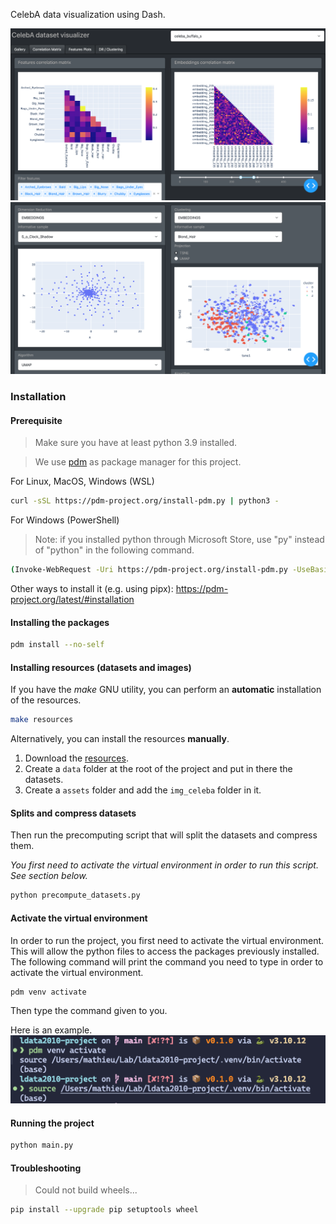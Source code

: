CelebA data visualization using Dash.

![app-screenshot](./screenshot1.png)
![app-screenshot](./screenshot2.png)

### Installation

#### Prerequisite

> Make sure you have at least python 3.9 installed.

> We use [pdm](https://github.com/pdm-project/pdm) as package manager for this project.

For Linux, MacOS, Windows (WSL)

```bash
curl -sSL https://pdm-project.org/install-pdm.py | python3 -
```

For Windows (PowerShell)

> Note: if you installed python through Microsoft Store, use "py" instead of "python" in the following command.

```bash
(Invoke-WebRequest -Uri https://pdm-project.org/install-pdm.py -UseBasicParsing).Content | python -
```

Other ways to install it (e.g. using pipx): https://pdm-project.org/latest/#installation

#### Installing the packages

```bash
pdm install --no-self
```

#### Installing resources (datasets and images)

If you have the _make_ GNU utility, you can perform an **automatic** installation of the resources.

```bash
make resources
```

Alternatively, you can install the resources **manually**.

1. Download the [resources](https://shorturl.at/esBKV).
2. Create a `data` folder at the root of the project and put in there the datasets.
3. Create a `assets` folder and add the `img_celeba` folder in it.

#### Splits and compress datasets

Then run the precomputing script that will split the datasets and compress them.

_You first need to activate the virtual environment in order to run this script. See section below._

```bash
python precompute_datasets.py
```

#### Activate the virtual environment

In order to run the project, you first need to activate the virtual environment. This will allow the python files to access the packages previously installed.
The following command will print the command you need to type in order to activate the virtual environment.

```bash
pdm venv activate
```

Then type the command given to you.

Here is an example.
![example-activating-venv](./example_venv_activate.png)

#### Running the project

```bash
python main.py
```

#### Troubleshooting

> Could not build wheels...

```bash
pip install --upgrade pip setuptools wheel
```
